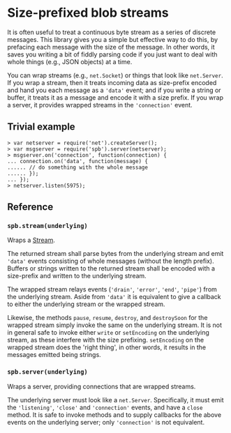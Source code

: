 # Size-prefixed blob streams

It is often useful to treat a continuous byte stream as a series of
discrete messages. This library gives you a simple but effective way
to do this, by prefacing each message with the size of the message. In
other words, it saves you writing a bit of fiddly parsing code if you
just want to deal with whole things (e.g., JSON objects) at a time.

You can wrap streams (e.g., `net.Socket`) or things that look like
`net.Server`. If you wrap a stream, then it treats incoming data as
size-prefix encoded and hand you each message as a `'data'` event; and
if you write a string or buffer, it treats it as a message and encode
it with a size prefix. If you wrap a server, it provides wrapped
streams in the `'connection'` event.

## Trivial example

    > var netserver = require('net').createServer();
    > var msgserver = require('spb').server(netserver);
    > msgserver.on('connection', function(connection) {
    ... connection.on('data', function(message) {
    ...... // do something with the whole message
    ...... });
    ... });
    > netserver.listen(5975);

## Reference

### `spb.stream(underlying)`

Wraps a [Stream](http://nodejs.org/docs/latest/api/streams.html).

The returned stream shall parse bytes from the underlying stream and
emit `'data'` events consisting of whole messages (without the length
prefix). Buffers or strings written to the returned stream shall be
encoded with a size-prefix and written to the underlying stream.

The wrapped stream relays events (`'drain'`, `'error'`, `'end'`,
`'pipe'`) from the underlying stream. Aside from `'data'` it is
equivalent to give a callback to either the underlying stream or the
wrapped stream.

Likewise, the methods `pause`, `resume`, `destroy`, and `destroySoon`
for the wrapped stream simply invoke the same on the underlying
stream. It is not in general safe to invoke either `write` or
`setEncoding` on the underlying stream, as these interfere with the
size prefixing. `setEncoding` on the wrapped stream does the 'right
thing', in other words, it results in the messages emitted being
strings.

### `spb.server(underlying)`

Wraps a server, providing connections that are wrapped streams.

The underlying server must look like a `net.Server`. Specifically, it
must emit the `'listening'`, `'close'` and `'connection'` events, and
have a `close` method. It is safe to invoke methods and to supply
callbacks for the above events on the underlying server; only
`'connection'` is not equivalent.
